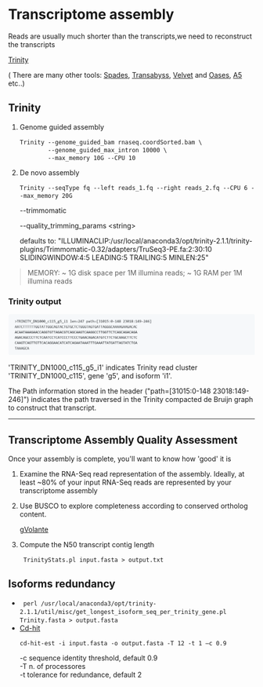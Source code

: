 # Transcriptome assembly
Reads are usually much shorter than the transcripts,we need to reconstruct the transcripts

[Trinity](https://github.com/trinityrnaseq/trinityrnaseq/wiki)

( There are many other tools: [Spades](http://cab.spbu.ru/software/spades/), [Transabyss](https://github.com/bcgsc/transabyss), [Velvet](https://www.ebi.ac.uk/~zerbino/velvet/) and [Oases](https://github.com/dzerbino/oases), [A5](https://chipster.csc.fi/manual/a5-miseq.html) etc..)

## Trinity
1)	Genome guided assembly

    ```
    Trinity --genome_guided_bam rnaseq.coordSorted.bam \
            --genome_guided_max_intron 10000 \
            --max_memory 10G --CPU 10 

    ```
2)	De novo assembly 

    ```
    Trinity --seqType fq --left reads_1.fq --right reads_2.fq --CPU 6 --max_memory 20G 
    ```
    --trimmomatic

    --quality_trimming_params \<string\>
    
    defaults to: "ILLUMINACLIP:/usr/local/anaconda3/opt/trinity-2.1.1/trinity-plugins/Trimmomatic-0.32/adapters/TruSeq3-PE.fa:2:30:10 SLIDINGWINDOW:4:5 LEADING:5 TRAILING:5 MINLEN:25"


> MEMORY: ~ 1G disk space per 1M illumina reads; ~ 1G RAM per 1M illumina reads


### Trinity output


![Trinity_output](https://raw.githubusercontent.com/MariangelaIannello/didattica/main/images/Screenshot_2021-03-10%20trinityrnaseq%20trinityrnaseq.png)

'TRINITY_DN1000_c115_g5_i1' indicates Trinity read cluster 'TRINITY_DN1000_c115', gene 'g5', and isoform 'i1'. 

The Path information stored in the header ("path=[31015:0-148 23018:149-246]") indicates the path traversed in the Trinity compacted de Bruijn graph to construct that transcript.

---
## Transcriptome Assembly Quality Assessment

Once your assembly is complete, you'll want to know how 'good' it is

1) Examine the RNA-Seq read representation of the assembly. Ideally, at least ~80% of your input RNA-Seq reads are represented by your transcriptome assembly

2) Use BUSCO to explore completeness according to conserved ortholog content. 

    [gVolante](https://gvolante.riken.jp/analysis.html) 

3) Compute the N50 transcript contig length
   
   ``` 
    TrinityStats.pl input.fasta > output.txt
    ```

## Isoforms redundancy
 * ``` perl /usr/local/anaconda3/opt/trinity-2.1.1/util/misc/get_longest_isoform_seq_per_trinity_gene.pl Trinity.fasta > output.fasta``` 
 * [Cd-hit](http://weizhongli-lab.org/cd-hit/) 
    ```
    cd-hit-est -i input.fasta -o output.fasta -T 12 -t 1 –c 0.9
    ```
    -c sequence identity threshold, default 0.9 \
    -T n. of processores \
    -t tolerance for redundance, default 2
